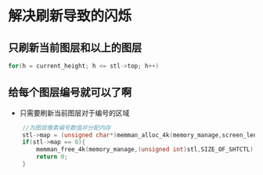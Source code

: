 # 解决刷新导致的闪烁

## 只刷新当前图层和以上的图层

```c
for(h = current_height; h <= stl->top; h++)
```

## 给每个图层编号就可以了啊

* 只需要刷新当前图层对于编号的区域

```c
    //为图层像素编号数值并分配内存
    stl->map = (unsigned char*)memman_alloc_4k(memory_manage,screen_length*screen_height);
    if(stl->map == 0){
        memman_free_4k(memory_manage,(unsigned int)stl,SIZE_OF_SHTCTL);
        return 0;
    }
```
